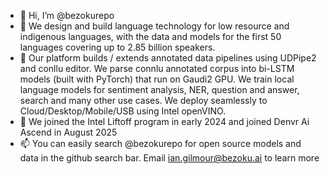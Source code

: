 - 👋 Hi, I’m @bezokurepo
- 👀 We design and build language technology for low resource and indigenous languages, with the data and models for the first 50 languages covering up to 2.85 billion speakers.
- 🌱 Our platform builds / extends annotated data pipelines using UDPipe2 and conllu editor. We parse connlu annotated corpus into bi-LSTM models (built with PyTorch) that run on Gaudi2 GPU. We train local language models for sentiment analysis, NER, question and answer, search and many other use cases. We deploy seamlessly to Cloud/Desktop/Mobile/USB using Intel openVINO.
- 💞️ We joined the Intel Liftoff program in early 2024 and joined Denvr Ai Ascend in August 2025
- 📫 You can easily search @bezokurepo for open source models and data in the github search bar. Email ian.gilmour@bezoku.ai to learn more 


<!---
bezokurepo/bezokurepo is a ✨ special ✨ repository because its `README.md` (this file) appears on your GitHub profile.
You can click the Preview link to take a look at your changes.
--->
